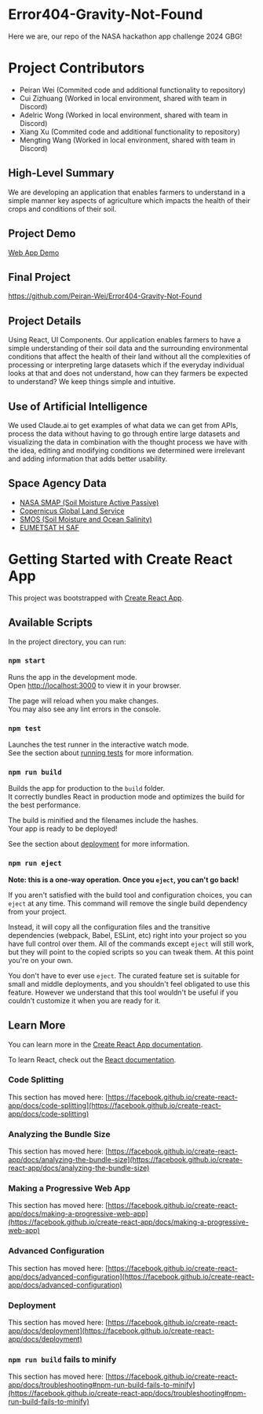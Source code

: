 # Error404-Gravity-Not-Found
Here we are, our repo of the NASA hackathon app challenge 2024 GBG!

# Project Contributors
* Peiran Wei (Commited code and additional functionality to repository)
* Cui Zizhuang (Worked in local environment, shared with team in Discord)
* Adelric Wong (Worked in local environment, shared with team in Discord)
* Xiang Xu (Commited code and additional functionality to repository)
* Mengting Wang (Worked in local environment, shared with team in Discord)


## High-Level Summary
We are developing an application that enables farmers to understand in a simple manner key aspects of agriculture which impacts the health of their crops and conditions of their soil.

## Project Demo
[Web App Demo](https://youtu.be/NkQ4t4_k3aY)

## Final Project
https://github.com/Peiran-Wei/Error404-Gravity-Not-Found

## Project Details
Using React, UI Components. Our application enables farmers to have a simple understanding of their soil data and the surrounding environmental conditions that affect the health of their land without all the complexities of processing or interpreting large datasets which if the everyday individual looks at that and does not understand, how can they farmers be expected to understand? We keep things simple and intuitive.

## Use of Artificial Intelligence
We used Claude.ai to get examples of what data we can get from APIs, process the data without having to go through entire large datasets and visualizing the data in combination with the thought process we have with the idea, editing and modifying conditions we determined were irrelevant and adding information that adds better usability.

## Space Agency Data
* [NASA SMAP (Soil Moisture Active Passive)](https://smap.jpl.nasa.gov/)
* [Copernicus Global Land Service](https://land.copernicus.eu/en)
* [SMOS (Soil Moisture and Ocean Salinity)](https://earth.esa.int/eogateway/missions/smos)
* [EUMETSAT H SAF](https://www.eumetsat.int/h-saf)

# Getting Started with Create React App

This project was bootstrapped with [Create React App](https://github.com/facebook/create-react-app).

## Available Scripts

In the project directory, you can run:

### ```npm start```

Runs the app in the development mode.\
Open [http://localhost:3000](http://localhost:3000) to view it in your browser.

The page will reload when you make changes.\
You may also see any lint errors in the console.

### ```npm test```

Launches the test runner in the interactive watch mode.\
See the section about [running tests](https://facebook.github.io/create-react-app/docs/running-tests) for more information.

### ```npm run build```

Builds the app for production to the `build` folder.\
It correctly bundles React in production mode and optimizes the build for the best performance.

The build is minified and the filenames include the hashes.\
Your app is ready to be deployed!

See the section about [deployment](https://facebook.github.io/create-react-app/docs/deployment) for more information.

### ```npm run eject```

**Note: this is a one-way operation. Once you `eject`, you can't go back!**

If you aren't satisfied with the build tool and configuration choices, you can `eject` at any time. This command will remove the single build dependency from your project.

Instead, it will copy all the configuration files and the transitive dependencies (webpack, Babel, ESLint, etc) right into your project so you have full control over them. All of the commands except `eject` will still work, but they will point to the copied scripts so you can tweak them. At this point you're on your own.

You don't have to ever use `eject`. The curated feature set is suitable for small and middle deployments, and you shouldn't feel obligated to use this feature. However we understand that this tool wouldn't be useful if you couldn't customize it when you are ready for it.

## Learn More

You can learn more in the [Create React App documentation](https://facebook.github.io/create-react-app/docs/getting-started).

To learn React, check out the [React documentation](https://reactjs.org/).

### Code Splitting

This section has moved here: [https://facebook.github.io/create-react-app/docs/code-splitting](https://facebook.github.io/create-react-app/docs/code-splitting)

### Analyzing the Bundle Size

This section has moved here: [https://facebook.github.io/create-react-app/docs/analyzing-the-bundle-size](https://facebook.github.io/create-react-app/docs/analyzing-the-bundle-size)

### Making a Progressive Web App

This section has moved here: [https://facebook.github.io/create-react-app/docs/making-a-progressive-web-app](https://facebook.github.io/create-react-app/docs/making-a-progressive-web-app)

### Advanced Configuration

This section has moved here: [https://facebook.github.io/create-react-app/docs/advanced-configuration](https://facebook.github.io/create-react-app/docs/advanced-configuration)

### Deployment

This section has moved here: [https://facebook.github.io/create-react-app/docs/deployment](https://facebook.github.io/create-react-app/docs/deployment)

### `npm run build` fails to minify

This section has moved here: [https://facebook.github.io/create-react-app/docs/troubleshooting#npm-run-build-fails-to-minify](https://facebook.github.io/create-react-app/docs/troubleshooting#npm-run-build-fails-to-minify)

